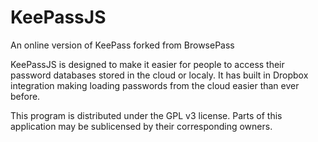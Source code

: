 KeePassJS
=========

An online version of KeePass forked from BrowsePass

KeePassJS is designed to make it easier for people to access their password databases stored in the cloud or localy. It has built in Dropbox integration making loading passwords from the cloud easier than ever before.

This program is distributed under the GPL v3 license.
Parts of this application may be sublicensed by their corresponding owners.

